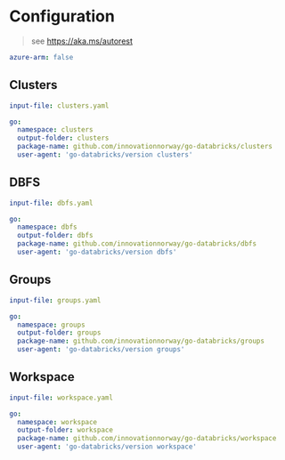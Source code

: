 # Configuration

> see https://aka.ms/autorest

``` yaml
azure-arm: false
```

## Clusters

``` yaml $(clusters)
input-file: clusters.yaml

go:
  namespace: clusters
  output-folder: clusters
  package-name: github.com/innovationnorway/go-databricks/clusters
  user-agent: 'go-databricks/version clusters'
```

## DBFS

``` yaml $(dbfs)
input-file: dbfs.yaml

go:
  namespace: dbfs
  output-folder: dbfs
  package-name: github.com/innovationnorway/go-databricks/dbfs
  user-agent: 'go-databricks/version dbfs'
```

## Groups

``` yaml $(groups)
input-file: groups.yaml

go:
  namespace: groups
  output-folder: groups
  package-name: github.com/innovationnorway/go-databricks/groups
  user-agent: 'go-databricks/version groups'
```

## Workspace

``` yaml $(workspace)
input-file: workspace.yaml

go:
  namespace: workspace
  output-folder: workspace
  package-name: github.com/innovationnorway/go-databricks/workspace
  user-agent: 'go-databricks/version workspace'
```
